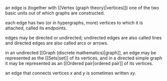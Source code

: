 an edge is (together with [[Vertex (graph theory)|vertices]]) one of the two basic units out of which graphs are constructed. 

each edge has two (or in hypergraphs, more) vertices to which it is attached, called its endpoints. 

edges may be directed or undirected; undirected edges are also called lines and directed edges are also called arcs or arrows. 

in an undirected [[Graph (discrete mathematics)|graph]], an edge may be represented as the [[Sets|set]] of its vertices, and in a directed simple graph it may be represented as an [[Ordered pair|ordered pair]] of its vertices. 

an edge that connects vertices $x$ and $y$ is sometimes written $xy$.